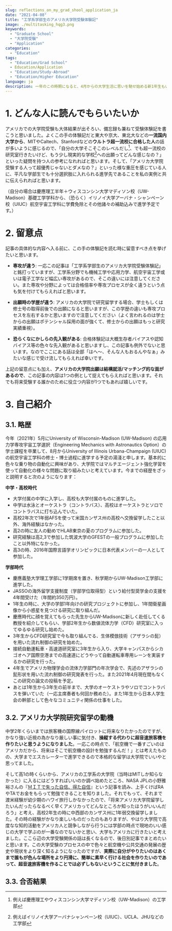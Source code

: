 ```yaml
---
slug: reflections_on_my_grad_shool_application_ja
date: "2021-04-08"
title: "工学系学部生のアメリカ大学院受験体験記"
image: ./multitasking_hqg3.png
keywords:
  - "Graduate School"
  - "大学院受験"
  - "Application"
categories:
  - "Education"
tags:
  - "Education/Grad School"
  - Education/Application
  - "Education/Study-Abroad"
  - "Education/Higher Education"
language: ja
description: 一年のこの時期になると、4月からの大学生活に思いを馳せ始める新1年生もいるのではないでしょうか？　そこで日本とアメリカの両方で現役工学系大学4年生として、昨年から始まったコロナ禍でいろいろ苦労した経験を基に、今年の理系・工学系の新入生がどうやってパソコンを選べばいいかガイドを書こうと思いました。
---
```


# 1. どんな人に読んでもらいたいか
アメリカでの大学院受験も大体結果が出そろい、備忘録も兼ねて受験体験記を書こうと思いました。よくこの手の体験記だと東大や京大、東北大などの**一流国内大学から**、MITやCaltech、Stanfordなどの**ウルトラ超一流校に合格した人**の話が多いように感じるので、「自分の大学そこそこのレベルだし[^1]、でも超一流校の研究室行きたいけど、もう少し現実的な学校[^2]への出願ってどんな感じなの？」といった疑問を持つ人の参考になれればと思います。そして、「アメリカ大学院受験する人って超優秀じゃないとダメなの？」といった様な重圧を感じている人に、平凡な学部生でも十分選択肢に入れられる進学先であることを私の実例と共に伝えられればと思います。

（自分の場合は慶應理工半年＋ウィスコンシン大学マディソン校（UW-Madison）基礎工学学科から、（恐らく）イリノイ大学アーバナ・シャンペーン校（UIUC）航空宇宙工学科に学費免除とその他諸々の補助込みで進学予定です。）

# 2. 留意点
記事の具体的な内容へ入る前に、この手の体験記を読む時に留意すべき点を挙げたいと思います。
- **専攻が違う**: 一応この記事は「工学系学部生のアメリカ大学院受験体験記」と銘打っていますが、工学系分野でも機械工学や応用力学、航空宇宙工学或いは電子工学など幅広い専攻があるので、そこの違いには注意してください。また専攻や分野によっては合格倍率や専攻プロセスが全く違うという点も気を付けてもらえればと思います。

- **出願時の学歴が違う**: アメリカの大学院で研究留学する場合、学士もしくは修士号の取得前後での出願になると思いますが、この学歴の違いも専攻プロセスを左右するかと思いますので注意してください（よく言われるのは学士からの出願はポテンシャル採用の面が強くて、修士からの出願はもっと研究実績重視）。

- **恐らくなにかしらの先入観がある**: 合格体験記は大概生存者バイアスや認知バイアス等の色々な先入観があると思いますし、この記事も例外でないと思います。なのでここにある話は全部「はへ～、そんな人もおるんやなぁ」みたいな感じで受け流してもらえれば幸いです。

上記の留意点にも加え、**アメリカの大学院出願は結構就活/マッチング的な面があるので**、この記事の内容は1つの例として捉えてもらえればと思います。それでも将来受験する誰かのために役立つ内容が1つでもあれば嬉しいです。

# 3. 自己紹介
## 3.1. 略歴
今年（2021年）5月にUniversity of Wisconsin-Madison (UW-Madison) の応用力学専攻宇宙工学選択（Engineering Mechanics with Astronautics Option）の学士課程を卒業して、8月からUniversity of Illinois Urbana-Champaign (UIUC) の航空宇宙工学科の修士・博士過程に進学する予定の湯淺と申します。基本的に色々な乗り物の自動化に興味があり、大学院ではマルチエージェント強化学習を使って自動化の様々な問題に取り組みたいと考えています。今までの経歴をざっと説明すると次のようになります：

**中学・高校時代**
- 大学付属の中学に入学し、高校も大学付属のものに進学した。
- 中学は水泳とオーケストラ（コントラバス）、高校はオーケストラとソロでコントラバスに打ち込んでいた。
- 高校2年次で1年弱AFSを使って米国カンザス州の高校へ交換留学したこと以外、海外経験はなかった。
- 高2の時に友人の勧めでHLAB東京の夏のプログラムに参加した。
- 研究経験は高2,3で参加した筑波大学のGFESTの一般プログラムに参加したこと以外特になかった。
- 高3の時、2016年国際言語学オリンピックに日本代表メンバーの一人として参加した。

**学部時代**
- 慶應義塾大学理工学部に1学期席を置き、秋学期からUW-Madison工学部に進学した。
- JASSOの海外留学支援制度（学部学位取得型）という給付型奨学金の支援を4年間受けた（年間約350万円）。
- 1年生の時に、大学の学部1年向けの研究プロジェクトに参加し、1年間衛星画像から小惑星を見つける研究に取り組んだ。
- 慶應時代に顔を覚えてもらった先生からUW-Madisonに新しく赴任してくる教授を紹介してもらい、学部2年生から数値流体力学（CFD）研究室に入ってゆるゆる研究し始めた。
- 3年生からCFD研究室で今も取り組んでる、生体模倣技術（アザラシの髭）を用いた流れ制御の研究を始めた。
- 接続自動運転車・高速道研究室に3年生から入り、大学キャンパスからシカゴオヘア国際空港までの高速道にどうやって自動運転車専用レーンを実装するかの研究を行った。
- 4年生でアメリカ物理学会の流体力学部門の年次学会で、先述のアザラシの髭形状を用いた流れ制御の研究発表を行った。また2021年4月現在間もなくこの研究の論文の投稿を予定。
- あとは1年生から3年生の前半まで、大学のオーケストラやソロでコントラバスを弾いていた（一応主席奏者も何回か務めた）。また1年生から日本人学生会の幹部として色々なコミュニティ関係の仕事をした。

## 3.2. アメリカ大学院研究留学の動機
中学2年くらいまでは旅客機の国際線パイロットに将来なりたかったのですが、かなり強い近視の為かなり厳しい事に気付き、**操縦する代わりに超音速旅客機を作りたいと思うようになりました**。一応この時点で、「航空機で一番すごいのはアメリカだから、将来はそこで航空機の設計を勉強するんだ！」とは考えたものの、大学までエスカレーターで進学できるので本格的な留学は大学院でいいやと思ってました。

そして高1の時くらいから、アメリカの工学系の大学院（当時はMITしか知らなかった）に入るにはどうすればいいのか調べ始めたところ、NASA JPLの小野雅裕さんの『[ＭＩＴで失った自信、得た自信](https://toyokeizai.net/articles/-/13184)』という記事を読み、上手くけばRAやTAでお金をもらって勉強できることを知りました。それでもって、それまで渡米経験が幼少期のハワイ旅行しかなかったので、「将来アメリカ大学院留学したいんだったらなるべく早くアメリカってどんなところか知ったほうがいいんだろう」と考え、高校2年生の時に中西部のカンザス州に1年弱交換留学しました。その時の経験がかなり楽しいものだったのもありますが、やはり大学院で高度なな知的活動をアメリカ人と競争しながら行うには学部の時点で現地のいい感じの大学で学ぶのが一番なのでないかと思い、大学もアメリカに行きたいと考えました。ここら辺の大学受験関係の話は長くなるので、後日別記事でまとめたいと思います。この大学受験のプロセスの中で色々と航空機や公共交通の発展の歴史や現状をより深く知るようになったのですが、**実際に自分がやりたいのはあくまで誰もが色んな場所をより円滑に、簡単に素早く行ける社会を作りたいのであって、超音速旅客機を作ることでは必ずしもないということに気付きました**。


## 3.3. 合否結果

[^1]: 例えば慶應理工やウィスコンシン大学マディソン校（UW-Madison）の工学部
[^2]: 例えばイリノイ大学アーバナシャンペーン校（UIUC）、UCLA、JHUなどの工学部
